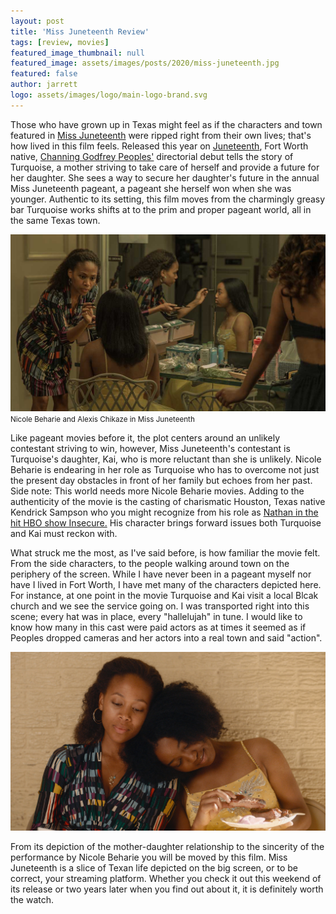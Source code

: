 ```yaml
---
layout: post
title: 'Miss Juneteenth Review'
tags: [review, movies]
featured_image_thumbnail: null
featured_image: assets/images/posts/2020/miss-juneteenth.jpg
featured: false
author: jarrett
logo: assets/images/logo/main-logo-brand.svg
---
```


Those who have grown up in Texas might feel as if the characters and town featured in [Miss Juneteenth](https://www.amazon.com/gp/video/detail/amzn1.dv.gti.86b91995-f66a-7401-2f12-65edff41ca55) were ripped right from their own lives; that's how lived in this film feels. Released this year on [Juneteenth](https://blacktexan.com/juneteenth-already-holiday), Fort Worth native, [Channing Godfrey Peoples'](https://www.imdb.com/name/nm1474677/) directorial debut tells the story of Turquoise, a mother striving to take care of herself and provide a future for her daughter. She sees a way to secure her daughter's future in the annual Miss Juneteenth pageant, a pageant she herself won when she was younger. Authentic to its setting, this film moves from the charmingly greasy bar Turquoise works shifts at to the prim and proper pageant world, all in the same Texas town.

![](assets/images/posts/2020/miss-juneteenth-1.jpg#right)
<small>Nicole Beharie and Alexis Chikaze in Miss Juneteenth</small>

Like pageant movies before it, the plot centers around an unlikely contestant striving to win, however, Miss Juneteenth's contestant is Turquoise's daughter, Kai, who is more reluctant than she is unlikely. Nicole Beharie is endearing in her role as Turquoise who has to overcome not just the present day obstacles in front of her family but echoes from her past. Side note: This world needs more Nicole Beharie movies. Adding to the authenticity of the movie is the casting of charismatic Houston, Texas native Kendrick Sampson who you might recognize from his role as [Nathan in the hit HBO show Insecure.](https://www.vulture.com/article/kendrick-sampson-interview-insecure-miss-juneteenth-blm-protests.html) His character brings forward issues both Turquoise and Kai must reckon with.

What struck me the most, as I've said before, is how familiar the movie felt. From the side characters, to the people walking around town on the periphery of the screen. While I have never been in a pageant myself nor have I lived in Fort Worth, I have met many of the characters depicted here. For instance, at one point in the movie Turquoise and Kai visit a local Blcak church and we see the service going on. I was transported right into this scene; every hat was in place, every "hallelujah" in tune. I would like to know how many in this cast were paid actors as at times it seemed as if Peoples dropped cameras and her actors into a real town and said "action".

![](assets/images/posts/2020/miss-juneteenth-2.jpg#wide)

From its depiction of the mother-daughter relationship to the sincerity of the performance by Nicole Beharie you will be moved by this film. Miss Juneteenth is a slice of Texan life depicted on the big screen, or to be correct, your streaming platform. Whether you check it out this weekend of its release or two years later when you find out about it, it is definitely worth the watch.
